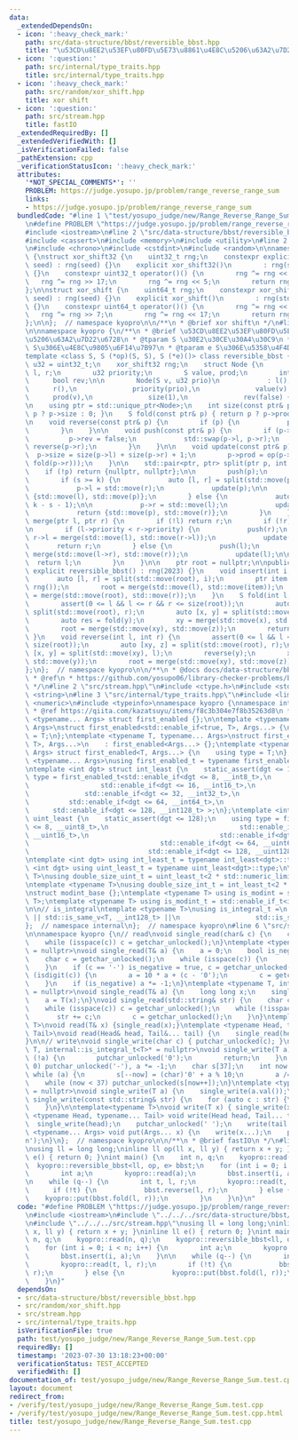 ```yaml
---
data:
  _extendedDependsOn:
  - icon: ':heavy_check_mark:'
    path: src/data-structure/bbst/reversible_bbst.hpp
    title: "\u53CD\u8EE2\u53EF\u80FD\u5E73\u8861\u4E8C\u5206\u63A2\u7D22\u6728"
  - icon: ':question:'
    path: src/internal/type_traits.hpp
    title: src/internal/type_traits.hpp
  - icon: ':heavy_check_mark:'
    path: src/random/xor_shift.hpp
    title: xor shift
  - icon: ':question:'
    path: src/stream.hpp
    title: fastIO
  _extendedRequiredBy: []
  _extendedVerifiedWith: []
  _isVerificationFailed: false
  _pathExtension: cpp
  _verificationStatusIcon: ':heavy_check_mark:'
  attributes:
    '*NOT_SPECIAL_COMMENTS*': ''
    PROBLEM: https://judge.yosupo.jp/problem/range_reverse_range_sum
    links:
    - https://judge.yosupo.jp/problem/range_reverse_range_sum
  bundledCode: "#line 1 \"test/yosupo_judge/new/Range_Reverse_Range_Sum.test.cpp\"\
    \n#define PROBLEM \"https://judge.yosupo.jp/problem/range_reverse_range_sum\"\n\
    #include <iostream>\n#line 2 \"src/data-structure/bbst/reversible_bbst.hpp\"\n\
    #include <cassert>\n#include <memory>\n#include <utility>\n#line 2 \"src/random/xor_shift.hpp\"\
    \n#include <chrono>\n#include <cstdint>\n#include <random>\n\nnamespace kyopro\
    \ {\nstruct xor_shift32 {\n    uint32_t rng;\n    constexpr explicit xor_shift32(uint32_t\
    \ seed) : rng(seed) {}\n    explicit xor_shift32()\n        : rng(std::chrono::steady_clock::now().time_since_epoch().count())\
    \ {}\n    constexpr uint32_t operator()() {\n        rng ^= rng << 13;\n     \
    \   rng ^= rng >> 17;\n        rng ^= rng << 5;\n        return rng;\n    }\n\
    };\n\nstruct xor_shift {\n    uint64_t rng;\n    constexpr xor_shift(uint64_t\
    \ seed) : rng(seed) {}\n    explicit xor_shift()\n        : rng(std::chrono::steady_clock::now().time_since_epoch().count())\
    \ {}\n    constexpr uint64_t operator()() {\n        rng ^= rng << 13;\n     \
    \   rng ^= rng >> 7;\n        rng ^= rng << 17;\n        return rng;\n    }\n\
    };\n\n};  // namespace kyopro\n\n/**\n * @brief xor shift\n */\n#line 6 \"src/data-structure/bbst/reversible_bbst.hpp\"\
    \n\nnamespace kyopro {\n/**\n * @brief \u53CD\u8EE2\u53EF\u80FD\u5E73\u8861\u4E8C\
    \u5206\u63A2\u7D22\u6728\n * @tparam S \u30E2\u30CE\u30A4\u30C9\n * @tparam op\
    \ S\u306E\u4E8C\u9805\u6F14\u7B97\n * @tparam e S\u306E\u5358\u4F4D\u5143\n */\n\
    template <class S, S (*op)(S, S), S (*e)()> class reversible_bbst {\n    using\
    \ u32 = uint32_t;\n    xor_shift32 rng;\n    struct Node {\n        std::unique_ptr<Node>\
    \ l, r;\n        u32 priority;\n        S value, prod;\n        int size;\n  \
    \      bool rev;\n\n        Node(S v, u32 prio)\n            : l(),\n        \
    \      r(),\n              priority(prio),\n              value(v),\n        \
    \      prod(v),\n              size(1),\n              rev(false) {}\n    };\n\
    \n    using ptr = std::unique_ptr<Node>;\n    int size(const ptr& p) const { return\
    \ p ? p->size : 0; }\n    S fold(const ptr& p) { return p ? p->prod : e(); }\n\
    \n    void reverse(const ptr& p) {\n        if (p) {\n            p->rev ^= 1;\n\
    \        }\n    }\n\n    void push(const ptr& p) {\n        if (p->rev) {\n  \
    \          p->rev = false;\n            std::swap(p->l, p->r);\n            reverse(p->l),\
    \ reverse(p->r);\n        }\n    }\n\n    void update(const ptr& p) {\n      \
    \  p->size = size(p->l) + size(p->r) + 1;\n        p->prod = op(p->value, op(fold(p->l),\
    \ fold(p->r)));\n    }\n\n    std::pair<ptr, ptr> split(ptr p, int k) {\n    \
    \    if (!p) return {nullptr, nullptr};\n\n        push(p);\n        int s = size(p->l);\n\
    \        if (s >= k) {\n            auto [l, r] = split(std::move(p->l), k);\n\
    \            p->l = std::move(r);\n            update(p);\n\n            return\
    \ {std::move(l), std::move(p)};\n        } else {\n            auto [l, r] = split(std::move(p->r),\
    \ k - s - 1);\n\n            p->r = std::move(l);\n            update(p);\n\n\
    \            return {std::move(p), std::move(r)};\n        }\n    }\n\n    ptr\
    \ merge(ptr l, ptr r) {\n        if (!l) return r;\n        if (!r) return l;\n\
    \n        if (l->priority < r->priority) {\n            push(r);\n           \
    \ r->l = merge(std::move(l), std::move(r->l));\n            update(r);\n     \
    \       return r;\n        } else {\n            push(l);\n            l->r =\
    \ merge(std::move(l->r), std::move(r));\n            update(l);\n\n          \
    \  return l;\n        }\n    }\n\n    ptr root = nullptr;\n\npublic:\n    constexpr\
    \ explicit reversible_bbst() : rng(2023) {}\n    void insert(int i, S a) {\n \
    \       auto [l, r] = split(std::move(root), i);\n        ptr item = std::make_unique<Node>(a,\
    \ rng());\n        root = merge(std::move(l), std::move(item));\n        root\
    \ = merge(std::move(root), std::move(r));\n    }\n    S fold(int l, int r) {\n\
    \        assert(0 <= l && l <= r && r <= size(root));\n        auto [xy, z] =\
    \ split(std::move(root), r);\n        auto [x, y] = split(std::move(xy), l);\n\
    \        auto res = fold(y);\n        xy = merge(std::move(x), std::move(y));\n\
    \        root = merge(std::move(xy), std::move(z));\n        return res;\n   \
    \ }\n    void reverse(int l, int r) {\n        assert(0 <= l && l <= r && r <=\
    \ size(root));\n        auto [xy, z] = split(std::move(root), r);\n        auto\
    \ [x, y] = split(std::move(xy), l);\n        reverse(y);\n        xy = merge(std::move(x),\
    \ std::move(y));\n        root = merge(std::move(xy), std::move(z));\n    }\n\
    };\n};  // namespace kyopro\n\n/**\n * @docs docs/data-structure/bbst/reversible_bbst.md\n\
    \ * @ref\n * https://github.com/yosupo06/library-checker-problems/blob/master/datastructure/range_reverse_range_sum/sol/correct.cpp\n\
    \ */\n#line 2 \"src/stream.hpp\"\n#include <ctype.h>\n#include <stdio.h>\n#include\
    \ <string>\n#line 3 \"src/internal/type_traits.hpp\"\n#include <limits>\n#include\
    \ <numeric>\n#include <typeinfo>\nnamespace kyopro {\nnamespace internal {\n/*\n\
    \ * @ref https://qiita.com/kazatsuyu/items/f8c3b304e7f8b35263d8\n */\ntemplate\
    \ <typename... Args> struct first_enabled {};\n\ntemplate <typename T, typename...\
    \ Args>\nstruct first_enabled<std::enable_if<true, T>, Args...> {\n    using type\
    \ = T;\n};\ntemplate <typename T, typename... Args>\nstruct first_enabled<std::enable_if<false,\
    \ T>, Args...>\n    : first_enabled<Args...> {};\ntemplate <typename T, typename...\
    \ Args> struct first_enabled<T, Args...> {\n    using type = T;\n};\n\ntemplate\
    \ <typename... Args>\nusing first_enabled_t = typename first_enabled<Args...>::type;\n\
    \ntemplate <int dgt> struct int_least {\n    static_assert(dgt <= 128);\n    using\
    \ type = first_enabled_t<std::enable_if<dgt <= 8, __int8_t>,\n               \
    \                  std::enable_if<dgt <= 16, __int16_t>,\n                   \
    \              std::enable_if<dgt <= 32, __int32_t>,\n                       \
    \          std::enable_if<dgt <= 64, __int64_t>,\n                           \
    \      std::enable_if<dgt <= 128, __int128_t> >;\n};\ntemplate <int dgt> struct\
    \ uint_least {\n    static_assert(dgt <= 128);\n    using type = first_enabled_t<std::enable_if<dgt\
    \ <= 8, __uint8_t>,\n                                 std::enable_if<dgt <= 16,\
    \ __uint16_t>,\n                                 std::enable_if<dgt <= 32, __uint32_t>,\n\
    \                                 std::enable_if<dgt <= 64, __uint64_t>,\n   \
    \                              std::enable_if<dgt <= 128, __uint128_t> >;\n};\n\
    \ntemplate <int dgt> using int_least_t = typename int_least<dgt>::type;\ntemplate\
    \ <int dgt> using uint_least_t = typename uint_least<dgt>::type;\n\ntemplate <typename\
    \ T>\nusing double_size_uint_t = uint_least_t<2 * std::numeric_limits<T>::digits>;\n\
    \ntemplate <typename T>\nusing double_size_int_t = int_least_t<2 * std::numeric_limits<T>::digits>;\n\
    \nstruct modint_base {};\ntemplate <typename T> using is_modint = std::is_base_of<modint_base,\
    \ T>;\ntemplate <typename T> using is_modint_t = std::enable_if_t<is_modint<T>::value>;\n\
    \n\n// is_integral\ntemplate <typename T>\nusing is_integral_t =\n    std::enable_if_t<std::is_integral_v<T>\
    \ || std::is_same_v<T, __int128_t> ||\n                   std::is_same_v<T, __uint128_t>>;\n\
    };  // namespace internal\n};  // namespace kyopro\n#line 6 \"src/stream.hpp\"\
    \n\nnamespace kyopro {\n// read\nvoid single_read(char& c) {\n    c = getchar_unlocked();\n\
    \    while (isspace(c)) c = getchar_unlocked();\n}\ntemplate <typename T, internal::is_integral_t<T>*\
    \ = nullptr>\nvoid single_read(T& a) {\n    a = 0;\n    bool is_negative = false;\n\
    \    char c = getchar_unlocked();\n    while (isspace(c)) {\n        c = getchar_unlocked();\n\
    \    }\n    if (c == '-') is_negative = true, c = getchar_unlocked();\n    while\
    \ (isdigit(c)) {\n        a = 10 * a + (c - '0');\n        c = getchar_unlocked();\n\
    \    }\n    if (is_negative) a *= -1;\n}\ntemplate <typename T, internal::is_modint_t<T>*\
    \ = nullptr>\nvoid single_read(T& a) {\n    long long x;\n    single_read(x);\n\
    \    a = T(x);\n}\nvoid single_read(std::string& str) {\n    char c = getchar_unlocked();\n\
    \    while (isspace(c)) c = getchar_unlocked();\n    while (!isspace(c)) {\n \
    \       str += c;\n        c = getchar_unlocked();\n    }\n}\ntemplate<typename\
    \ T>\nvoid read(T& x) {single_read(x);}\ntemplate <typename Head, typename...\
    \ Tail>\nvoid read(Head& head, Tail&... tail) {\n    single_read(head), read(tail...);\n\
    }\n\n// write\nvoid single_write(char c) { putchar_unlocked(c); }\ntemplate <typename\
    \ T, internal::is_integral_t<T>* = nullptr>\nvoid single_write(T a) {\n    if\
    \ (!a) {\n        putchar_unlocked('0');\n        return;\n    }\n    if (a <\
    \ 0) putchar_unlocked('-'), a *= -1;\n    char s[37];\n    int now = 37;\n   \
    \ while (a) {\n        s[--now] = (char)'0' + a % 10;\n        a /= 10;\n    }\n\
    \    while (now < 37) putchar_unlocked(s[now++]);\n}\ntemplate <typename T, internal::is_modint_t<T>*\
    \ = nullptr>\nvoid single_write(T a) {\n    single_write(a.val());\n}\n\nvoid\
    \ single_write(const std::string& str) {\n    for (auto c : str) {\n        putchar_unlocked(c);\n\
    \    }\n}\n\ntemplate<typename T>\nvoid write(T x) { single_write(x); }\ntemplate\
    \ <typename Head, typename... Tail> void write(Head head, Tail... tail) {\n  \
    \  single_write(head);\n    putchar_unlocked(' ');\n    write(tail...);\n}\ntemplate\
    \ <typename... Args> void put(Args... x) {\n    write(x...);\n    putchar_unlocked('\\\
    n');\n}\n};  // namespace kyopro\n\n/**\n * @brief fastIO\n */\n#line 5 \"test/yosupo_judge/new/Range_Reverse_Range_Sum.test.cpp\"\
    \nusing ll = long long;\ninline ll op(ll x, ll y) { return x + y; }\ninline ll\
    \ e() { return 0; }\nint main() {\n    int n, q;\n    kyopro::read(n, q);\n  \
    \  kyopro::reversible_bbst<ll, op, e> bbst;\n    for (int i = 0; i < n; i++) {\n\
    \        int a;\n        kyopro::read(a);\n        bbst.insert(i, a);\n    }\n\
    \n    while (q--) {\n        int t, l, r;\n        kyopro::read(t, l, r);\n  \
    \      if (!t) {\n            bbst.reverse(l, r);\n        } else {\n        \
    \    kyopro::put(bbst.fold(l, r));\n        }\n    }\n}\n"
  code: "#define PROBLEM \"https://judge.yosupo.jp/problem/range_reverse_range_sum\"\
    \n#include <iostream>\n#include \"../../../src/data-structure/bbst/reversible_bbst.hpp\"\
    \n#include \"../../../src/stream.hpp\"\nusing ll = long long;\ninline ll op(ll\
    \ x, ll y) { return x + y; }\ninline ll e() { return 0; }\nint main() {\n    int\
    \ n, q;\n    kyopro::read(n, q);\n    kyopro::reversible_bbst<ll, op, e> bbst;\n\
    \    for (int i = 0; i < n; i++) {\n        int a;\n        kyopro::read(a);\n\
    \        bbst.insert(i, a);\n    }\n\n    while (q--) {\n        int t, l, r;\n\
    \        kyopro::read(t, l, r);\n        if (!t) {\n            bbst.reverse(l,\
    \ r);\n        } else {\n            kyopro::put(bbst.fold(l, r));\n        }\n\
    \    }\n}"
  dependsOn:
  - src/data-structure/bbst/reversible_bbst.hpp
  - src/random/xor_shift.hpp
  - src/stream.hpp
  - src/internal/type_traits.hpp
  isVerificationFile: true
  path: test/yosupo_judge/new/Range_Reverse_Range_Sum.test.cpp
  requiredBy: []
  timestamp: '2023-07-30 13:18:23+00:00'
  verificationStatus: TEST_ACCEPTED
  verifiedWith: []
documentation_of: test/yosupo_judge/new/Range_Reverse_Range_Sum.test.cpp
layout: document
redirect_from:
- /verify/test/yosupo_judge/new/Range_Reverse_Range_Sum.test.cpp
- /verify/test/yosupo_judge/new/Range_Reverse_Range_Sum.test.cpp.html
title: test/yosupo_judge/new/Range_Reverse_Range_Sum.test.cpp
---
```

